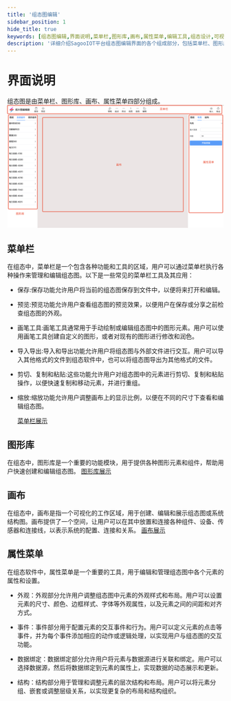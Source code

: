 ```yaml
---
title: '组态图编辑'
sidebar_position: 1
hide_title: true
keywords: [组态图编辑,界面说明,菜单栏,图形库,画布,属性菜单,编辑工具,组态设计,可视化编辑,图形编辑]
description: '详细介绍SagooIOT平台组态图编辑界面的各个组成部分，包括菜单栏、图形库、画布和属性菜单的功能说明。'
---
```


# 界面说明

组态图是由菜单栏、图形库、画布、属性菜单四部分组成。
![组态图介绍](./img/configuration-list/configuration-diagram.png)


## 菜单栏

在组态中，菜单栏是一个包含各种功能和工具的区域，用户可以通过菜单栏执行各种操作来管理和编辑组态图。以下是一些常见的菜单栏工具及其应用：

* 保存:保存功能允许用户将当前的组态图保存到文件中，以便将来打开和编辑。

* 预览:预览功能允许用户查看组态图的预览效果，以便用户在保存或分享之前检查组态图的外观。

* 画笔工具:画笔工具通常用于手动绘制或编辑组态图中的图形元素。用户可以使用画笔工具创建自定义的图形，或者对现有的图形进行修改和润色。

* 导入导出:导入和导出功能允许用户将组态图与外部文件进行交互。用户可以导入其他格式的文件到组态软件中，也可以将组态图导出为其他格式的文件。

* 剪切、复制和粘贴:这些功能允许用户对组态图中的元素进行剪切、复制和粘贴操作，以便快速复制和移动元素，并进行重组。

* 缩放:缩放功能允许用户调整画布上的显示比例，以便在不同的尺寸下查看和编辑组态图。

  [菜单栏展示](./img/configuration-list/menu-bar.png)



## 图形库

在组态中，图形库是一个重要的功能模块，用于提供各种图形元素和组件，帮助用户快速创建和编辑组态图。
  [图形库展示](./img/configuration-list/graphics-library.png)


## 画布

在组态中，画布是指一个可视化的工作区域，用于创建、编辑和展示组态图或系统结构图。画布提供了一个空间，让用户可以在其中放置和连接各种组件、设备、传感器和连接线，以表示系统的配置、连接和关系。
  [画布展示](./img/configuration-list/canvas.png)


## 属性菜单

在组态软件中，属性菜单是一个重要的工具，用于编辑和管理组态图中各个元素的属性和设置。
* 外观：外观部分允许用户调整组态图中元素的外观样式和布局。用户可以设置元素的尺寸、颜色、边框样式、字体等外观属性，以及元素之间的间距和对齐方式。

* 事件：事件部分用于配置元素的交互事件和行为。用户可以定义元素的点击等事件，并为每个事件添加相应的动作或逻辑处理，以实现用户与组态图的交互功能。

* 数据绑定：数据绑定部分允许用户将元素与数据源进行关联和绑定。用户可以选择数据源，然后将数据绑定到元素的属性上，实现数据的动态展示和更新。

* 结构：结构部分用于管理和调整元素的层次结构和布局。用户可以将元素分组、嵌套或调整层级关系，以实现更复杂的布局和结构组织。
